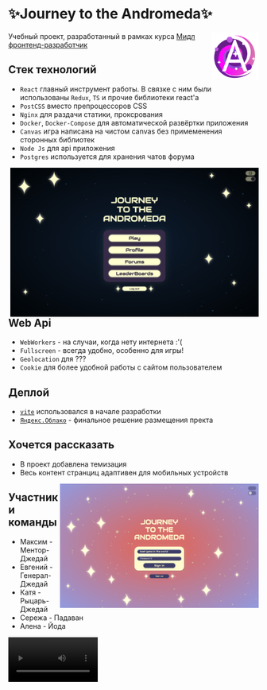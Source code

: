 # ✨Journey to the Andromeda✨

<img align="right" width="95" height="95"
     alt="Game logo"
     src="https://github.com/HereHaveTheseFlowers/game_andromeda/blob/develop/packages/client/public/imgs/icons/vite-128.svg">


Учебный проект, разработанный в рамках курса [Мидл фронтенд-разработчик](https://practicum.yandex.ru/middle-frontend/)

## Стек технологий
* `React` главный инструмент работы. В связке с ним были использованы `Redux`, `TS` и прочие библиотеки react'а
* `PostCSS` вместо препроцессоров CSS
* `Nginx` для раздачи статики, проксрования
* `Docker`, `Docker-Compose` для автоматической развёртки приложения
* `Canvas` игра написана на чистом canvas без примеменения сторонных библиотек
* `Node Js` для api приложения
* `Postgres` используется для хранения чатов форума


<img align="right" width="500" height="300"
     alt="Game img"
     src="https://github.com/Melekh11/test-md/blob/main/Снимок%20экрана%202023-01-26%20в%2000.09.17.png">

## Web Api
* `WebWorkers` - на случаи, когда нету интернета :'(
* `Fullscreen` - всегда удобно, особенно для игры!
* `Geolocation` для ???
* `Cookie` для более удобной работы с сайтом пользователем


## Деплой
* [`vite`](https://game-andromeda-client.vercel.app/) использовался в начале разработки
* [`Яндекс.Облако`](https://andromeda-andromeda-19.ya-praktikum.tech) - финальное решение размещения пректа
     
## Хочется рассказать
* В проект добавлена темизация
* Весь контент странциц адаптивен для мобильных устройств

<img align="right" width="400" height="250"
     alt="Game img"
     src="https://github.com/Melekh11/test-md/blob/main/Снимок%20экрана%202023-01-25%20в%2023.45.00.png">

## Участники команды
* Максим - Ментор-Джедай
* Евгений - Генерал-Джедай
* Катя - Рыцарь-Джедай
* Сережа - Падаван
* Алена - Йода


<video src='https://youtu.be/A60q6dcoCjw' width=180/>
